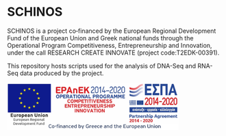 # SCHINOS

SCHINOS is a project co‐financed by the European Regional Development Fund of the European Union and Greek national funds through the Operational Program Competitiveness, Entrepreneurship and Innovation, under the call RESEARCH  CREATE  INNOVATE (project code:T2EDK-00391).

This repository hosts scripts used for the analysis of DNA-Seq and RNA-Seq data produced by the project.


<img src="funding/schinos_funding.png" width="400" >
